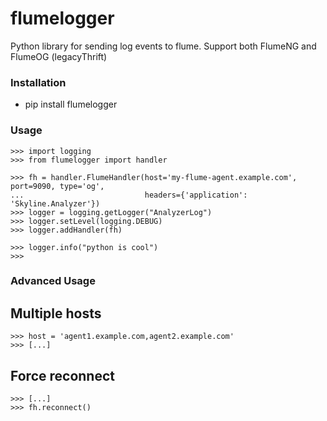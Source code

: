 flumelogger
===========

Python library for sending log events to flume. Support both FlumeNG and FlumeOG (legacyThrift)

### Installation

  * pip install flumelogger

### Usage

```
>>> import logging
>>> from flumelogger import handler

>>> fh = handler.FlumeHandler(host='my-flume-agent.example.com', port=9090, type='og',
...                           headers={'application': 'Skyline.Analyzer'})
>>> logger = logging.getLogger("AnalyzerLog")
>>> logger.setLevel(logging.DEBUG)
>>> logger.addHandler(fh)

>>> logger.info("python is cool")
>>>
```

### Advanced Usage

## Multiple hosts

```
>>> host = 'agent1.example.com,agent2.example.com'
>>> [...]
```

## Force reconnect

```
>>> [...]
>>> fh.reconnect()
```
